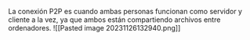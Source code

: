 La conexión P2P es cuando ambas personas funcionan como servidor y cliente a la vez, ya que ambos están compartiendo archivos entre ordenadores.
![[Pasted image 20231126132940.png]]